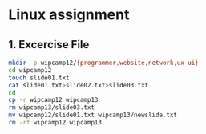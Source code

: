 # Linux assignment

## 1. Excercise File

```bash
mkdir -p wipcamp12/{programmer,website,network,ux-ui}
cd wipcamp12
touch slide01.txt
cat slide01.txt>slide02.txt>slide03.txt
cd
cp -r wipcamp12 wipcamp13
rm wipcamp13/slide03.txt
mv wipcamp12/slide01.txt wipcamp13/newslide.txt
rm -rf wipcamp12 wipcamp13
```